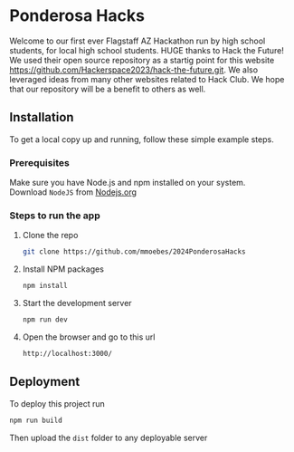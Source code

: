 # Ponderosa Hacks

Welcome to our first ever Flagstaff AZ Hackathon run by high school students, for local high school students. HUGE thanks to Hack the Future! We used their open source repository as a startig point for this website https://github.com/Hackerspace2023/hack-the-future.git. We also leveraged ideas from many other websites related to Hack Club. We hope that our repository will be a benefit to others as well. 


## Installation

To get a local copy up and running, follow these simple example steps.

### Prerequisites

Make sure you have Node.js and npm installed on your system. <br/>
Download `NodeJS` from [Nodejs.org](https://nodejs.org/)

### Steps to run the app

1. Clone the repo

   ```sh
   git clone https://github.com/mmoebes/2024PonderosaHacks
   ```

2. Install NPM packages

   ```sh
   npm install
   ```

3. Start the development server

   ```sh
   npm run dev
   ```

4. Open the browser and go to this url

   ```sh
   http://localhost:3000/
   ```

## Deployment

To deploy this project run

```sh
npm run build
```

Then upload the `dist` folder to any deployable server
